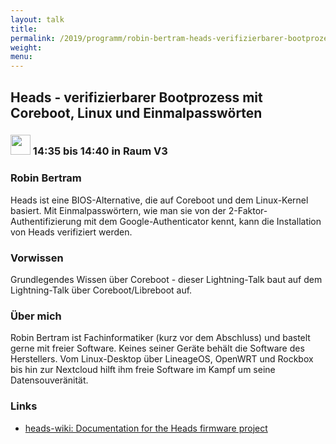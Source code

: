 ```yaml
---
layout: talk
title:
permalink: /2019/programm/robin-bertram-heads-verifizierbarer-bootprozess-mit-coreboot-linux-und-einmalpasswoertern/
weight:
menu:
---
```

## Heads - verifizierbarer Bootprozess mit Coreboot, Linux und Einmalpasswörten

### <img height = "32" src="../../../images/lightning.svg"> 14:35 bis 14:40 in Raum V3

### Robin Bertram

Heads ist eine BIOS-Alternative, die auf Coreboot und dem Linux-Kernel basiert.
Mit Einmalpasswörtern, wie man sie von der 2-Faktor-Authentifizierung mit dem Google-Authenticator kennt, kann die Installation von Heads verifiziert werden.

### Vorwissen

Grundlegendes Wissen über Coreboot - dieser Lightning-Talk baut auf dem Lightning-Talk über Coreboot/Libreboot auf.

### Über mich

Robin Bertram ist Fachinformatiker (kurz vor dem Abschluss) und bastelt gerne mit freier Software. Keines seiner Geräte behält die Software des Herstellers. Vom Linux-Desktop über LineageOS, OpenWRT und Rockbox bis hin zur Nextcloud hilft ihm freie Software im Kampf um seine Datensouveränität.

### Links

- <a href="http://osresearch.net/" target="_blank">heads-wiki: Documentation for the Heads firmware project</a>